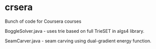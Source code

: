 # crsera
Bunch of code for Coursera courses

BoggleSolver.java - uses trie based on full TrieSET in algs4 library.

SeamCarver.java - seam carving using dual-gradient energy function. 
